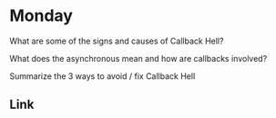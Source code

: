 # Monday
What are some of the signs and causes of Callback Hell?
>

What does the asynchronous mean and how are callbacks involved?
>

Summarize the 3 ways to avoid / fix Callback Hell
>


## Link
